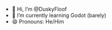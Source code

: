 - 👋 Hi, I’m @DuskyFloof
- 🌱 I’m currently learning Godot (barely)
- 😄 Pronouns: He/Him

<!---
DuskyFloof/DuskyFloof is a ✨ special ✨ repository because its `README.md` (this file) appears on your GitHub profile.
You can click the Preview link to take a look at your changes.
--->
